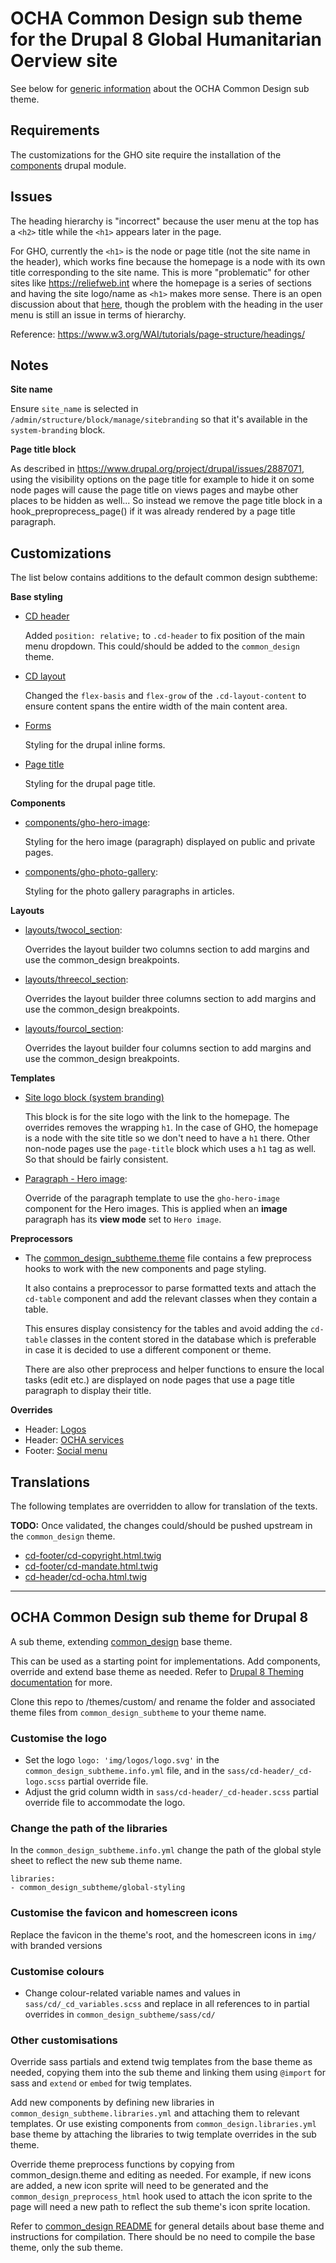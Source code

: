 OCHA Common Design sub theme for the Drupal 8 Global Humanitarian Oerview site
==============================================================================

See below for [generic information](#ocha-common-design-sub-theme-for-drupal-8)
about the OCHA Common Design sub theme.

Requirements
------------

The customizations for the GHO site require the installation of the
[components](https://www.drupal.org/project/components) drupal module.

Issues
------

The heading hierarchy is "incorrect" because the user menu at the top has a `<h2>`
title while the `<h1>` appears later in the page.

For GHO, currently the `<h1>` is the node or page title (not the site name in
the header), which works fine because the homepage is a node with its own title
corresponding to the site name. This is more "problematic" for other sites like
https://reliefweb.int where the homepage is a series of sections and having the
site logo/name as `<h1>` makes more sense. There is an open discussion about that
[here](https://humanitarian.atlassian.net/browse/CD-208), though the problem
with the heading in the user menu is still an issue in terms of hierarchy.

Reference: https://www.w3.org/WAI/tutorials/page-structure/headings/

Notes
-----

**Site name**

Ensure `site_name` is selected in `/admin/structure/block/manage/sitebranding`
so that it's available in the `system-branding` block.

**Page title block**

As described in https://www.drupal.org/project/drupal/issues/2887071, using
the visibility options on the page title for example to hide it on some node
pages will cause the page title on views pages and maybe other places to be
hidden as well... So instead we remove the page title block in a
hook_preproprecess_page() if it was already rendered by a page title paragraph.

Customizations
--------------

The list below contains additions to the default common design subtheme:

**Base styling**

- [CD header](sass/cd/cd-header/_cd-header.css)

  Added `position: relative;` to `.cd-header` to fix position of the main menu
  dropdown. This could/should be added to the `common_design` theme.

- [CD layout](sass/cd/cd-layout/_cd-layout.css)

  Changed the `flex-basis` and `flex-grow` of the `.cd-layout-content` to
  ensure content spans the entire width of the main content area.

- [Forms](sass/components/_forms.css)

  Styling for the drupal inline forms.

- [Page title](sass/components/_page_title.css)

  Styling for the drupal page title.

**Components**

- [components/gho-hero-image](components/gho-hero-image):

  Styling for the hero image (paragraph) displayed on public and private pages.

- [components/gho-photo-gallery](components/gho-photo-gallery):

  Styling for the photo gallery paragraphs in articles.

**Layouts**

- [layouts/twocol_section](layouts/twocol_section):

  Overrides the layout builder two columns section to add margins and use the
  common_design breakpoints.

- [layouts/threecol_section](layouts/threecol_section):

  Overrides the layout builder three columns section to add margins and use the
  common_design breakpoints.

- [layouts/fourcol_section](layouts/fourcol_section):

  Overrides the layout builder four columns section to add margins and use the
  common_design breakpoints.

**Templates**

- [Site logo block (system branding)](templates/block/block--system-branding-block.html.twig)

  This block is for the site logo with the link to the homepage. The overrides
  removes the wrapping `h1`.
  In the case of GHO, the homepage is a node with the site title so we
  don't need to have a `h1` there. Other non-node pages use the `page-title`
  block which uses a `h1` tag as well. So that should be fairly consistent.

- [Paragraph - Hero image](templates/paragraphs/paragraph--image--hero-image.html.twig):

  Override of the paragraph template to use the `gho-hero-image` component for
  the Hero images. This is applied when an **image** paragraph has its
  **view mode** set to `Hero image`.

**Preprocessors**

- The [common_design_subtheme.theme](common_design_subtheme.theme) file contains
  a few preprocess hooks to work with the new components and page styling.

  It also contains a preprocessor to parse formatted texts and attach the
  `cd-table` component and add the relevant classes when they contain a table.

  This ensures display consistency for the tables and avoid adding the
  `cd-table` classes in the content stored in the database which is preferable
  in case it is decided to use a different component or theme.

  There are also other preprocess and helper functions to ensure the local tasks
  (edit etc.) are displayed on node pages that use a page title paragraph to
  display their title.

**Overrides**

- Header: [Logos](img/logos)
- Header: [OCHA services](templates/cd/cd-header/cd-ocha.html.twig)
- Footer: [Social menu](templates/cd/cd-footer/cd-social-menu.html.twig)

Translations
------------

The following templates are overridden to allow for translation of the texts.

**TODO:** Once validated, the changes could/should be pushed upstream in the
`common_design` theme.

- [cd-footer/cd-copyright.html.twig](templates/cd/cd-footer/cd-copyright.html.twig)
- [cd-footer/cd-mandate.html.twig](templates/cd/cd-footer/cd-mandate.html.twig)
- [cd-header/cd-ocha.html.twig](templates/cd/cd-header/cd-ocha.html.twig)

---

## OCHA Common Design sub theme for Drupal 8

A sub theme, extending [common_design](https://github.com/UN-OCHA/common_design) base theme.

This can be used as a starting point for implementations. Add components, override and extend base theme as needed. Refer to [Drupal 8 Theming documentation](https://www.drupal.org/docs/8/theming) for more.

Clone this repo to /themes/custom/ and rename the folder and associated theme files from
`common_design_subtheme` to your theme name.

### Customise the logo

- Set the logo `logo: 'img/logos/logo.svg'` in the `common_design_subtheme.info.yml` file, and in the `sass/cd-header/_cd-logo.scss` partial override file.
- Adjust the grid column width in `sass/cd-header/_cd-header.scss` partial override file to accommodate the logo.

### Change the path of the libraries

In the `common_design_subtheme.info.yml` change the path of the global style sheet to reflect the new sub theme name.

```
libraries:
- common_design_subtheme/global-styling
```

### Customise the favicon and homescreen icons

Replace the favicon in the theme's root, and the homescreen icons in `img/` with branded versions

### Customise colours

- Change colour-related variable names and values in `sass/cd/_cd_variables.scss` and replace in all references to in partial overrides in `common_design_subtheme/sass/cd/`

### Other customisations

Override sass partials and extend twig templates from the base theme as needed, copying them into the sub theme and linking them using `@import` for sass and `extend` or `embed` for twig templates.

Add new components by defining new libraries in `common_design_subtheme.libraries.yml` and attaching them to relevant templates. Or use existing components from `common_design.libraries.yml` base theme by attaching the libraries to twig template overrides in the sub theme.

Override theme preprocess functions by copying from common_design.theme and editing as needed. For example, if new icons are added, a new icon sprite will need to be generated and the `common_design_preprocess_html` hook used to attach the icon sprite to the page will need a new path to reflect the sub theme's icon sprite location.

Refer to [common_design README](https://github.com/UN-OCHA/common_design/#ocha-common-design-base-theme-for-drupal-8) for general details about base theme and instructions for compilation. There should be no need to compile the base theme, only the sub theme.
